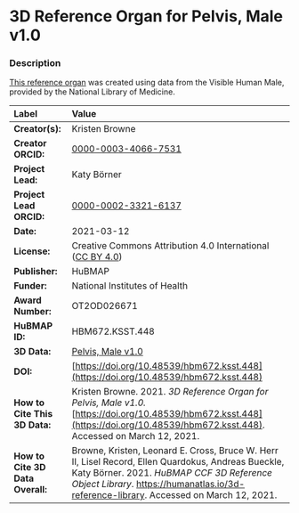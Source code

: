 # 3D Reference Organ for Pelvis, Male v1.0

### Description
[This reference organ](https://humanatlas.io/3d-reference-library) was created using data from the Visible Human Male, provided by the National Library of Medicine.

| Label | Value |
| :------------- |:-------------|
| **Creator(s):** | Kristen Browne |
| **Creator ORCID:** | [0000-0003-4066-7531](https://orcid.org/0000-0003-4066-7531) |
| **Project Lead:** | Katy B&ouml;rner |
| **Project Lead ORCID:** | [0000-0002-3321-6137](https://orcid.org/0000-0002-3321-6137) |
| **Date:** | 2021-03-12 |
| **License:** | Creative Commons Attribution 4.0 International ([CC BY 4.0](https://creativecommons.org/licenses/by/4.0/)) |
| **Publisher:** | HuBMAP |
| **Funder:** | National Institutes of Health |
| **Award Number:** | OT2OD026671 |
| **HuBMAP ID:** | HBM672.KSST.448 |
| **3D Data:** | [Pelvis, Male v1.0](https://hubmapconsortium.github.io/ccf-releases/v1.0/models/VH_M_Pelvis.glb) |
| **DOI:** | [https://doi.org/10.48539/hbm672.ksst.448](https://doi.org/10.48539/hbm672.ksst.448) |
| **How to Cite This 3D Data:** | Kristen Browne. 2021. *3D Reference Organ for Pelvis, Male v1.0.* [https://doi.org/10.48539/hbm672.ksst.448](https://doi.org/10.48539/hbm672.ksst.448). Accessed on March 12, 2021. |
| **How to Cite 3D Data Overall:** | Browne, Kristen, Leonard E. Cross, Bruce W. Herr II, Lisel Record, Ellen Quardokus, Andreas Bueckle, Katy B&ouml;rner. 2021. *HuBMAP CCF 3D Reference Object Library*. https://humanatlas.io/3d-reference-library. Accessed on March 12, 2021. |